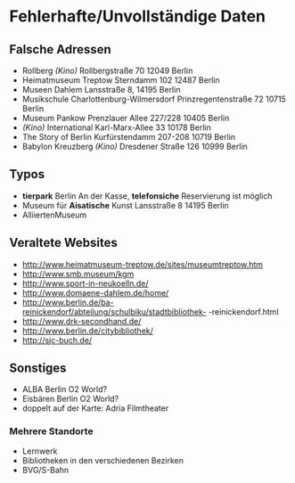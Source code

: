 ﻿# Fehlerhafte/Unvollständige Daten

## Falsche Adressen

- Rollberg _(Kino)_
Rollbergstraße 70
12049 Berlin
- Heimatmuseum Treptow
Sterndamm 102
12487 Berlin
- Museen Dahlem
Lansstraße 8, 14195 Berlin
- Musikschule Charlottenburg-Wilmersdorf
Prinzregentenstraße 72
10715 Berlin
- Museum Pankow
Prenzlauer Allee 227/228
10405 Berlin
- _(Kino)_ International
Karl-Marx-Allee 33
10178 Berlin
- The Story of Berlin
Kurfürstendamm 207-208
10719 Berlin
- Babylon Kreuzberg _(Kino)_
Dresdener Straße 126
10999 Berlin

## Typos

- **tierpark** Berlin
An der Kasse, **telefonsiche** Reservierung ist möglich
- Museum für **Aisatische** Kunst
Lansstraße 8
14195 Berlin
- AlliiertenMuseum

## Veraltete Websites
- http://www.heimatmuseum-treptow.de/sites/museumtreptow.htm
- http://www.smb.museum/kgm
- http://www.sport-in-neukoelln.de/
- http://www.domaene-dahlem.de/home/
- http://www.berlin.de/ba-reinickendorf/abteilung/schulbiku/stadtbibliothek- -reinickendorf.html
- http://www.drk-secondhand.de/
- http://www.berlin.de/citybibliothek/
- http://sjc-buch.de/

## Sonstiges

- ALBA Berlin O2 World?
- Eisbären Berlin O2 World?
- doppelt auf der Karte: Adria Filmtheater

### Mehrere Standorte
-	Lernwerk
-	Bibliotheken in den verschiedenen Bezirken
-	BVG/S-Bahn

